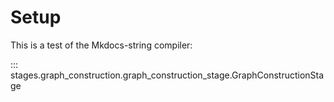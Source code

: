 # Setup

This is a test of the Mkdocs-string compiler:

::: stages.graph_construction.graph_construction_stage.GraphConstructionStage